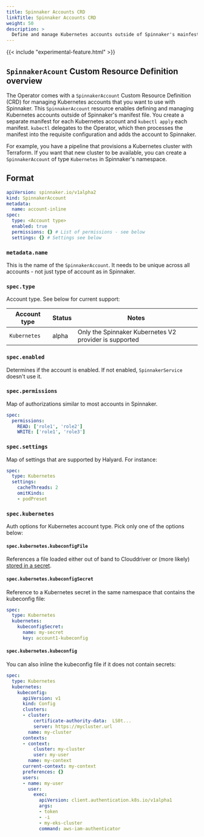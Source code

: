 ```yaml
---
title: Spinnaker Accounts CRD
linkTitle: Spinnaker Accounts CRD
weight: 50
description: >
  Define and manage Kubernetes accounts outside of Spinnaker's mainfest file.
---
```


{{< include "experimental-feature.html" >}}

## `SpinnakerAcount` Custom Resource Definition overview

The Operator comes with a `SpinnakerAccount` Custom Resource Definition (CRD) for managing Kubernetes accounts that you want to use with Spinnaker. This `SpinnakerAccount` resource enables defining and managing Kubernetes accounts outside of Spinnaker's manifest file. You create a separate manifest for each Kubernetes account and `kubectl apply` each manifest. `kubectl` delegates to the Operator, which then processes the manifest into the requisite configuration and adds the account to Spinnaker.

For example, you have a pipeline that provisions a Kubernetes
cluster with Terraform. If you want that new cluster to be available, you can
create a `SpinnakerAccount` of type `Kubernetes` in Spinnaker's namespace.

## Format

```yaml
apiVersion: spinnaker.io/v1alpha2
kind: SpinnakerAccount
metadata:
  name: account-inline
spec:
  type: <Account type>
  enabled: true
  permissions: {} # List of permissions - see below
  settings: {} # Settings see below
```

### `metadata.name`

This is the name of the `SpinnakerAccount`. It needs to be unique across all accounts - not just type of account as in Spinnaker.

### `spec.type`

Account type. See below for current support:

| Account type | Status | Notes |
|------------|----------|-------|
| `Kubernetes` | alpha | Only the Spinnaker Kubernetes V2 provider is supported |


### `spec.enabled`

Determines if the account is enabled. If not enabled, `SpinnakerService` doesn't use it.

### `spec.permissions`

Map of authorizations similar to most accounts in Spinnaker.

```yaml
spec:
  permissions:
    READ: ['role1', 'role2']
    WRITE: ['role1', 'role3']
```

### `spec.settings`

Map of settings that are supported by Halyard. For instance:

```yaml
spec:
  type: Kubernetes
  settings:
    cacheThreads: 2
    omitKinds:
    - podPreset
```


### `spec.kubernetes`

Auth options for Kubernetes account type. Pick only one of the options below:

#### `spec.kubernetes.kubeconfigFile`

References a file loaded either out of band to Clouddriver or (more likely) [stored in a secret](./managing-spinnaker.md).

#### `spec.kubernetes.kubeconfigSecret`

Reference to a Kubernetes secret in the same namespace that contains the kubeconfig file:

```yaml
spec:
  type: Kubernetes
  kubernetes:
    kubeconfigSecret:
      name: my-secret
      key: account1-kubeconfig
```

#### `spec.kubernetes.kubeconfig`

You can also inline the kubeconfig file if it does not contain secrets:
```yaml
spec:
  type: Kubernetes
  kubernetes:
    kubeconfig:
      apiVersion: v1
      kind: Config
      clusters:
      - cluster:
          certificate-authority-data:  LS0t...
          server: https://mycluster.url
        name: my-cluster
      contexts:
      - context:
          cluster: my-cluster
          user: my-user
        name: my-context
      current-context: my-context
      preferences: {}
      users:
      - name: my-user
        user:
          exec:
            apiVersion: client.authentication.k8s.io/v1alpha1
            args:
            - token
            - -i
            - my-eks-cluster
            command: aws-iam-authenticator
```
